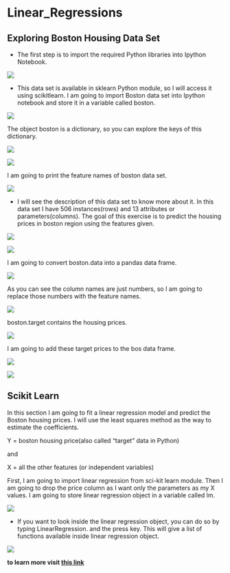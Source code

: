 # Linear_Regressions

## Exploring Boston Housing Data Set

- The first step is to import the required Python libraries into Ipython Notebook.

![](https://bigdata-madesimple.com/wp-content/uploads/2016/04/Explore-1.png)

- This data set is available in sklearn Python module, so I will access it using scikitlearn. I am going to import Boston data set into Ipython notebook and store it in a variable called boston.

![](https://bigdata-madesimple.com/wp-content/uploads/2016/04/sklearn.png)

The object boston is a dictionary, so you can explore the keys of this dictionary.

![](https://bigdata-madesimple.com/wp-content/uploads/2016/04/boston-keys.png)

![](https://bigdata-madesimple.com/wp-content/uploads/2016/04/boston-data-shape1.png)

I am going to print the feature names of boston data set.


![](https://bigdata-madesimple.com/wp-content/uploads/2016/04/boston-features.png)

* I will see the description of this data set to know more about it. In this data set I have 506 instances(rows) and 13 attributes or parameters(columns). The goal of this exercise is to predict the housing prices in boston region using the features given.


![](https://bigdata-madesimple.com/wp-content/uploads/2016/04/boston-description.png)


![](https://bigdata-madesimple.com/wp-content/uploads/2016/04/Attribution.png)

I am going to convert boston.data into a pandas data frame.

![](https://bigdata-madesimple.com/wp-content/uploads/2016/04/Pandas-DataFrame.png)

As you can see the column names are just numbers, so I am going to replace those numbers with the feature names.

![](https://bigdata-madesimple.com/wp-content/uploads/2016/04/bos-columns.png)

boston.target contains the housing prices.

![](https://bigdata-madesimple.com/wp-content/uploads/2016/04/Boston-target.png)

I am going to add these target prices to the bos data frame.


![](https://bigdata-madesimple.com/wp-content/uploads/2016/04/Bos-Price.png)

![](https://bigdata-madesimple.com/wp-content/uploads/2016/04/RAD.png)

## Scikit Learn


In this section I am going to fit a linear regression model and predict the Boston housing prices. I will use the least squares method as the way to estimate the coefficients.

Y = boston housing price(also called “target” data in Python)

and

X = all the other features (or independent variables)

First, I am going to import linear regression from sci-kit learn module. Then I am going to drop the price column as I want only the parameters as my X values. I am going to store linear regression object in a variable called lm.

![](https://bigdata-madesimple.com/wp-content/uploads/2016/04/Skitlearn-linear-model1.png)

- If you want to look inside the linear regression object, you can do so by typing LinearRegression. and the press <tab> key. This will give a list of functions available inside linear regression object.

![](https://bigdata-madesimple.com/wp-content/uploads/2016/04/linear-regression.png)

**to learn more visit [this link](https://scikit-learn.org/stable/modules/generated/sklearn.linear_model.LinearRegression.html)**
